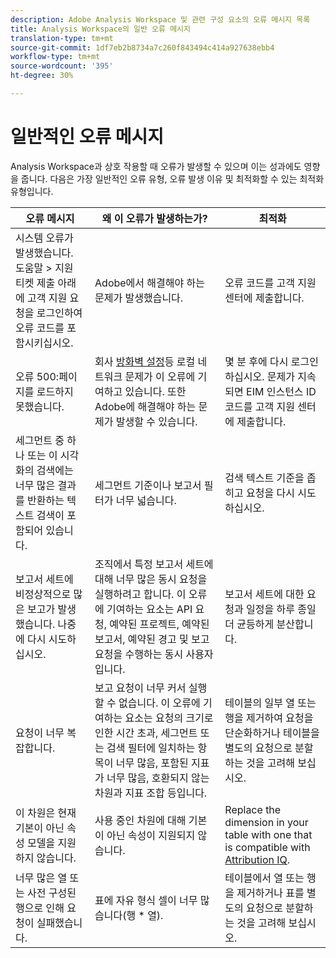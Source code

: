 ```yaml
---
description: Adobe Analysis Workspace 및 관련 구성 요소의 오류 메시지 목록
title: Analysis Workspace의 일반 오류 메시지
translation-type: tm+mt
source-git-commit: 1df7eb2b8734a7c260f843494c414a927638ebb4
workflow-type: tm+mt
source-wordcount: '395'
ht-degree: 30%

---
```



# 일반적인 오류 메시지

Analysis Workspace과 상호 작용할 때 오류가 발생할 수 있으며 이는 성과에도 영향을 줍니다. 다음은 가장 일반적인 오류 유형, 오류 발생 이유 및 최적화할 수 있는 최적화 유형입니다.

| 오류 메시지 | 왜 이 오류가 발생하는가? | 최적화 |
| --- | --- | --- |
| 시스템 오류가 발생했습니다. 도움말 > 지원 티켓 제출 아래에 고객 지원 요청을 로그인하여 오류 코드를 포함시키십시오. | Adobe에서 해결해야 하는 문제가 발생했습니다. | 오류 코드를 고객 지원 센터에 제출합니다. |
| 오류 500:페이지를 로드하지 못했습니다. | 회사 [방화벽 설정](https://docs.adobe.com/content/help/en/analytics/technotes/ip-addresses.html)등 로컬 네트워크 문제가 이 오류에 기여하고 있습니다. 또한 Adobe에 해결해야 하는 문제가 발생할 수 있습니다. | 몇 분 후에 다시 로그인하십시오. 문제가 지속되면 EIM 인스턴스 ID 코드를 고객 지원 센터에 제출합니다. |
| 세그먼트 중 하나 또는 이 시각화의 검색에는 너무 많은 결과를 반환하는 텍스트 검색이 포함되어 있습니다. | 세그먼트 기준이나 보고서 필터가 너무 넓습니다. | 검색 텍스트 기준을 좁히고 요청을 다시 시도하십시오. |
| 보고서 세트에 비정상적으로 많은 보고가 발생했습니다. 나중에 다시 시도하십시오. | 조직에서 특정 보고서 세트에 대해 너무 많은 동시 요청을 실행하려고 합니다. 이 오류에 기여하는 요소는 API 요청, 예약된 프로젝트, 예약된 보고서, 예약된 경고 및 보고 요청을 수행하는 동시 사용자입니다. | 보고서 세트에 대한 요청과 일정을 하루 종일 더 균등하게 분산합니다. |
| 요청이 너무 복잡합니다. | 보고 요청이 너무 커서 실행할 수 없습니다. 이 오류에 기여하는 요소는 요청의 크기로 인한 시간 초과, 세그먼트 또는 검색 필터에 일치하는 항목이 너무 많음, 포함된 지표가 너무 많음, 호환되지 않는 차원과 지표 조합 등입니다. | 테이블의 일부 열 또는 행을 제거하여 요청을 단순화하거나 테이블을 별도의 요청으로 분할하는 것을 고려해 보십시오. |
| 이 차원은 현재 기본이 아닌 속성 모델을 지원하지 않습니다. | 사용 중인 차원에 대해 기본이 아닌 속성이 지원되지 않습니다. | Replace the dimension in your table with one that is compatible with [Attribution IQ](/help/analyze/analysis-workspace/attribution/overview.md). |
| 너무 많은 열 또는 사전 구성된 행으로 인해 요청이 실패했습니다. | 표에 자유 형식 셀이 너무 많습니다(행 * 열). | 테이블에서 열 또는 행을 제거하거나 표를 별도의 요청으로 분할하는 것을 고려해 보십시오. |
